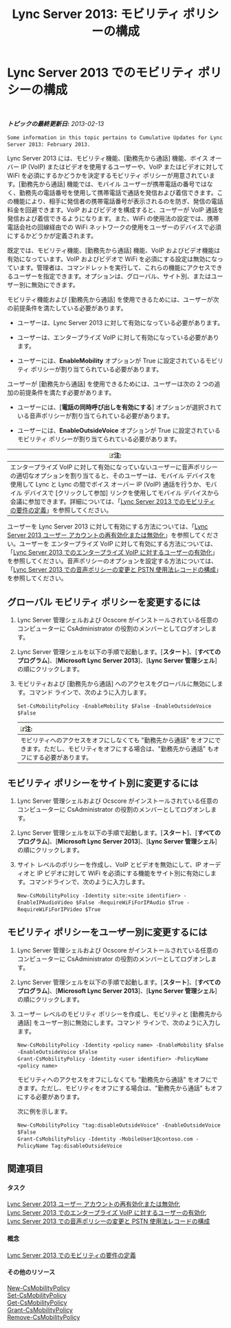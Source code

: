 ﻿---
title: 'Lync Server 2013: モビリティ ポリシーの構成'
TOCTitle: モビリティ ポリシーの構成
ms:assetid: 595536e0-9bb3-49a3-8d13-1a77351ebc62
ms:mtpsurl: https://technet.microsoft.com/ja-jp/library/Hh690018(v=OCS.15)
ms:contentKeyID: 48272164
ms.date: 05/19/2016
mtps_version: v=OCS.15
ms.translationtype: HT
---

# Lync Server 2013 でのモビリティ ポリシーの構成

 

_**トピックの最終更新日:** 2013-02-13_

    Some information in this topic pertains to Cumulative Updates for Lync Server 2013: February 2013.

Lync Server 2013 には、モビリティ機能、\[勤務先から通話\] 機能、ボイス オーバー IP (VoIP) またはビデオを使用するユーザーや、VoIP またはビデオに対して WiFi を必須にするかどうかを決定するモビリティ ポリシーが用意されています。\[勤務先から通話\] 機能では、モバイル ユーザーが携帯電話の番号ではなく、勤務先の電話番号を使用して携帯電話で通話を発信および着信できます。この機能により、相手に発信者の携帯電話番号が表示されるのを防ぎ、発信の電話料金を回避できます。VoIP およびビデオを構成すると、ユーザーが VoIP 通話を発信および着信できるようになります。また、WiFi の使用法の設定では、携帯電話会社の回線経由での WiFi ネットワークの使用をユーザーのデバイスで必須にするかどうかが定義されます。

既定では、モビリティ機能、\[勤務先から通話\] 機能、VoIP およびビデオ機能は有効になっています。VoIP およびビデオで WiFi を必須にする設定は無効になっています。管理者は、コマンドレットを実行して、これらの機能にアクセスできるユーザーを指定できます。オプションは、グローバル、サイト別、またはユーザー別に無効にできます。

モビリティ機能および \[勤務先から通話\] を使用できるためには、ユーザーが次の前提条件を満たしている必要があります。

  - ユーザーは、Lync Server 2013 に対して有効になっている必要があります。

  - ユーザーは、エンタープライズ VoIP に対して有効になっている必要があります。

  - ユーザーには、**EnableMobility** オプションが True に設定されているモビリティ ポリシーが割り当てられている必要があります。

ユーザーが \[勤務先から通話\] を使用できるためには、ユーザーは次の 2 つの追加の前提条件を満たす必要があります。

  - ユーザーには、\[**電話の同時呼び出しを有効にする**\] オプションが選択されている音声ポリシーが割り当てられている必要があります。

  - ユーザーには、**EnableOutsideVoice** オプションが True に設定されているモビリティ ポリシーが割り当てられている必要があります。

<table>
<thead>
<tr class="header">
<th><img src="images/Gg412781.note(OCS.15).gif" title="note" alt="note" />注:</th>
</tr>
</thead>
<tbody>
<tr class="odd">
<td>エンタープライズ VoIP に対して有効になっていないユーザーに音声ポリシーの適切なオプションを割り当てると、そのユーザーは、モバイル デバイスを使用して Lync と Lync の間でボイス オーバー IP (VoIP) 通話を行うか、モバイル デバイスで [クリックして参加] リンクを使用してモバイル デバイスから会議に参加できます。詳細については、「<a href="lync-server-2013-defining-your-mobility-requirements.md">Lync Server 2013 でのモビリティの要件の定義</a>」を参照してください。</td>
</tr>
</tbody>
</table>


ユーザーを Lync Server 2013 に対して有効にする方法については、「[Lync Server 2013 ユーザー アカウントの再有効化または無効化](lync-server-2013-disable-or-re-enable-user-account-for-lync-server.md)」を参照してください。ユーザーを エンタープライズ VoIP に対して有効にする方法については、「[Lync Server 2013 でのエンタープライズ VoIP に対するユーザーの有効化](lync-server-2013-enable-users-for-enterprise-voice.md)」を参照してください。音声ポリシーのオプションを設定する方法については、「[Lync Server 2013 での音声ポリシーの変更と PSTN 使用法レコードの構成](lync-server-2013-modify-a-voice-policy-and-configure-pstn-usage-records.md)」を参照してください。

## グローバル モビリティ ポリシーを変更するには

1.  Lync Server 管理シェルおよび Ocscore がインストールされている任意のコンピューターに CsAdministrator の役割のメンバーとしてログオンします。

2.  Lync Server 管理シェルを以下の手順で起動します。\[**スタート**\]、\[**すべてのプログラム**\]、\[**Microsoft Lync Server 2013**\]、\[**Lync Server 管理シェル**\] の順にクリックします。

3.  モビリティおよび \[勤務先から通話\] へのアクセスをグローバルに無効にします。コマンド ラインで、次のように入力します。
    
        Set-CsMobilityPolicy -EnableMobility $False -EnableOutsideVoice $False
    
    <table>
    <thead>
    <tr class="header">
    <th><img src="images/Gg412781.note(OCS.15).gif" title="note" alt="note" />注:</th>
    </tr>
    </thead>
    <tbody>
    <tr class="odd">
    <td>モビリティへのアクセスをオフにしなくても &quot;勤務先から通話&quot; をオフにできます。ただし、モビリティをオフにする場合は、&quot;勤務先から通話&quot; もオフにする必要があります。</td>
    </tr>
    </tbody>
    </table>


## モビリティ ポリシーをサイト別に変更するには

1.  Lync Server 管理シェルおよび Ocscore がインストールされている任意のコンピューターに CsAdministrator の役割のメンバーとしてログオンします。

2.  Lync Server 管理シェルを以下の手順で起動します。\[**スタート**\]、\[**すべてのプログラム**\]、\[**Microsoft Lync Server 2013**\]、\[**Lync Server 管理シェル**\] の順にクリックします。

3.  サイト レベルのポリシーを作成し、VoIP とビデオを無効にして、IP オーディオと IP ビデオに対して WiFi を必須にする機能をサイト別に有効にします。コマンドラインで、次のように入力します。
    
        New-CsMobilityPolicy -Identity site:<site identifier> -EnableIPAudioVideo $False -RequireWiFiForIPAudio $True -RequireWiFiForIPVideo $True

## モビリティ ポリシーをユーザー別に変更するには

1.  Lync Server 管理シェルおよび Ocscore がインストールされている任意のコンピューターに CsAdministrator の役割のメンバーとしてログオンします。

2.  Lync Server 管理シェルを以下の手順で起動します。\[**スタート**\]、\[**すべてのプログラム**\]、\[**Microsoft Lync Server 2013**\]、\[**Lync Server 管理シェル**\] の順にクリックします。

3.  ユーザー レベルのモビリティ ポリシーを作成し、モビリティと \[勤務先から通話\] をユーザー別に無効にします。コマンド ラインで、次のように入力します。
    
        New-CsMobilityPolicy -Identity <policy name> -EnableMobility $False -EnableOutsideVoice $False
        Grant-CsMobilityPolicy -Identity <user identifier> -PolicyName <policy name>
    
    モビリティへのアクセスをオフにしなくても "勤務先から通話" をオフにできます。ただし、モビリティをオフにする場合は、"勤務先から通話" もオフにする必要があります。
    
    次に例を示します。
    
        New-CsMobilityPolicy "tag:disableOutsideVoice" -EnableOutsideVoice $False
        Grant-CsMobilityPolicy -Identity -MobileUser1@contoso.com -PolicyName Tag:disableOutsideVoice

## 関連項目

#### タスク

[Lync Server 2013 ユーザー アカウントの再有効化または無効化](lync-server-2013-disable-or-re-enable-user-account-for-lync-server.md)  
[Lync Server 2013 でのエンタープライズ VoIP に対するユーザーの有効化](lync-server-2013-enable-users-for-enterprise-voice.md)  
[Lync Server 2013 での音声ポリシーの変更と PSTN 使用法レコードの構成](lync-server-2013-modify-a-voice-policy-and-configure-pstn-usage-records.md)  

#### 概念

[Lync Server 2013 でのモビリティの要件の定義](lync-server-2013-defining-your-mobility-requirements.md)  

#### その他のリソース

[New-CsMobilityPolicy](https://docs.microsoft.com/en-us/powershell/module/skype/New-CsMobilityPolicy)  
[Set-CsMobilityPolicy](https://docs.microsoft.com/en-us/powershell/module/skype/Set-CsMobilityPolicy)  
[Get-CsMobilityPolicy](https://docs.microsoft.com/en-us/powershell/module/skype/Get-CsMobilityPolicy)  
[Grant-CsMobilityPolicy](https://docs.microsoft.com/en-us/powershell/module/skype/Grant-CsMobilityPolicy)  
[Remove-CsMobilityPolicy](https://docs.microsoft.com/en-us/powershell/module/skype/Remove-CsMobilityPolicy)

